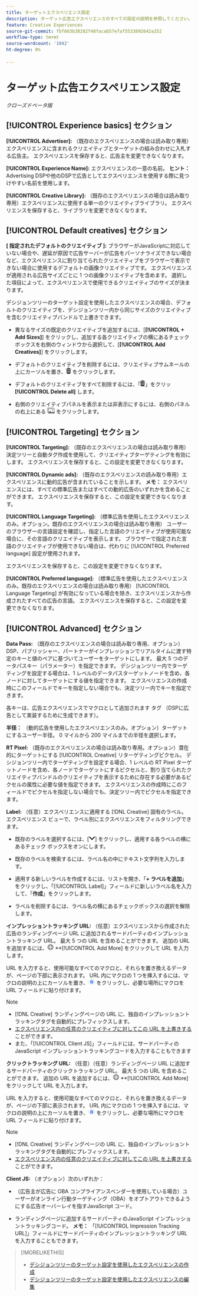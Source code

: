 ```yaml
---
title: ターゲットエクスペリエンス設定
description: ターゲット広告エクスペリエンスのすべての設定の説明を参照してください。
feature: Creative Experiences
source-git-commit: fbf663b38282f48facab57efaf5533892642a252
workflow-type: tm+mt
source-wordcount: '1042'
ht-degree: 0%

---
```


# ターゲット広告エクスペリエンス設定

*クローズドベータ版*

## [!UICONTROL Experience basics] セクション

**[!UICONTROL Advertiser]:** （既存のエクスペリエンスの場合は読み取り専用）エクスペリエンスに含まれるクリエイティブとターゲットの組み合わせに入札する広告主。 エクスペリエンスを保存すると、広告主を変更できなくなります。

**[!UICONTROL Experience Name]:** エクスペリエンスの一意の名前。 **ヒント：** Advertising DSPや他のDSPで広告としてエクスペリエンスを使用する際に見つけやすい名前を使用します。

**[!UICONTROL Creative Library]:** （既存のエクスペリエンスの場合は読み取り専用）エクスペリエンスに使用する単一のクリエイティブライブラリ。 エクスペリエンスを保存すると、ライブラリを変更できなくなります。

## [!UICONTROL Default creatives] セクション

**\[ 指定されたデフォルトのクリエイティブ ]:** ブラウザーがJavaScriptに対応していない場合や、遅延が原因で広告サーバーが広告をパーソナライズできない場合など、エクスペリエンスに割り当てられたクリエイティブをブラウザーで表示できない場合に使用するデフォルトの画像クリエイティブです。 エクスペリエンスが適用される広告サイズごとに 1 つの画像クリエイティブを含めます。 選択した項目によって、エクスペリエンスで使用できるクリエイティブのサイズが決まります。<!-- In the legacy product, you selected the ad sizes for the experience, and then selected default images for each of those ad sizes. This feels a little wonky in that there isn't a distinct/obvious "Creative Sizes" setting to reference. -->

デシジョンツリーのターゲット設定を使用したエクスペリエンスの場合、デフォルトのクリエイティブを、デシジョンツリー内から同じサイズのクリエイティブを含むクリエイティブバンドルで上書きできます。<!-- verify -->

* 異なるサイズの既定のクリエイティブを追加するには、[**[!UICONTROL + Add Sizes]**] をクリックし、追加する各クリエイティブの横にあるチェック ボックスを右側のウィンドウから選択して、[**[!UICONTROL Add Creatives]**] をクリックします。

* デフォルトのクリエイティブを削除するには、クリエイティブサムネールの上にカーソルを置き、![ 削除 ](/help/creative/assets/delete.png " 削除 ") をクリックします。

* デフォルトのクリエイティブをすべて削除するには、「![ 削除 ](/help/creative/assets/delete.png " 削除 ")」をクリッ **[!UICONTROL Delete all]** します。

* 右側のクリエイティブパネルを表示または非表示にするには、右側のパネルの右上にある ![ 表示/非表示 ](/help/creative/assets/hide-show-creatives.png " 表示/非表示 ") をクリックします。

## [!UICONTROL Targeting] セクション

**[!UICONTROL Targeting]:** （既存のエクスペリエンスの場合は読み取り専用）決定ツリーと自動タグ作成を使用して、クリエイティブターゲティングを有効にします。 エクスペリエンスを保存すると、この設定を変更できなくなります。

**[!UICONTROL Dynamic ads]:** （既存のエクスペリエンスの読み取り専用）エクスペリエンスに動的広告が含まれていることを示します。 **メモ：** エクスペリエンスには、すべての標準広告またはすべての動的広告のいずれかを含めることができます。 エクスペリエンスを保存すると、この設定を変更できなくなります。

**[!UICONTROL Language Targeting]:** （標準広告を使用したエクスペリエンスのみ。オプション。既存のエクスペリエンスの場合は読み取り専用） ユーザーのブラウザーの言語設定を確認し、指定した言語のクリエイティブが使用可能な場合に、その言語のクリエイティブを表示します。 ブラウザーで指定された言語のクリエイティブが使用できない場合は、代わりに [!UICONTROL Preferred language] 設定が使用されます。

エクスペリエンスを保存すると、この設定を変更できなくなります。

**[!UICONTROL Preferred language]:** （標準広告を使用したエクスペリエンスのみ。既存のエクスペリエンスの場合は読み取り専用） [!UICONTROL Language Targeting] が有効になっている場合を除き、エクスペリエンスから作成されたすべての広告の言語。 エクスペリエンスを保存すると、この設定を変更できなくなります。

## [!UICONTROL Advanced] セクション

**Data Pass:** （既存のエクスペリエンスの場合は読み取り専用、オプション） DSP、パブリッシャー、パートナーがインプレッションでリアルタイムに渡す特定のキーと値のペアに基づいてユーザーをターゲットにします。 最大 5 つのデータパスキー（パラメーター）を指定できます。 デシジョンツリー内でターゲティングを設定する場合は、1 レベルのデータパスターゲットノードを含め、各ノードに対してターゲットにする値を指定できます。 エクスペリエンスの作成時にこのフィールドでキーを指定しない場合でも、決定ツリー内でキーを指定できます。<!-- May move this to just within the decision tree.  -->

各キーは、広告エクスペリエンスでマクロとして追加されます
タグ （DSPに広告として実装するために生成できます）。

**半径：** （動的広告を使用したエクスペリエンスのみ。オプション）ターゲットにするユーザー半径。 0 マイルから 200 マイルまでの半径を選択します。<!-- Affect within the decision tree? -->

**RT Pixel:** （既存のエクスペリエンスの場合は読み取り専用。オプション）潜在的にターゲットにする [!UICONTROL Creative] リターゲティングピクセル。 デシジョンツリー内でターゲティングを設定する場合、1 レベルの RT Pixel ターゲットノードを含め、各ノードでターゲットにするピクセルと、割り当てられたクリエイティブバンドルのクリエイティブを表示するために存在する必要があるピクセルの属性に必要な値を指定できます。 エクスペリエンスの作成時にこのフィールドでピクセルを指定しない場合でも、決定ツリー内でピクセルを指定できます。<!-- May move this to just within the decision tree. -->

**Label:** <!-- should be "Labels" --> （任意）エクスペリエンスに適用する [!DNL Creative] 固有のラベル。 エクスペリエンス <!-- sic --> ビューで、ラベル別にエクスペリエンスをフィルタリングできます。

* 既存のラベルを選択するには、[![ 下 ](/help/creative/assets/chevron-down.png " 下 ")] をクリックし、適用する各ラベルの横にあるチェック ボックスをオンにします。

* 既存のラベルを検索するには、ラベル名の中にテキスト文字列を入力します。

* 適用する新しいラベルを作成するには、リストを開き、「**+ ラベルを追加**」をクリックし、「[!UICONTROL Label]」フィールドに新しいラベル名を入力して、「**作成**」をクリックします。

* ラベルを削除するには、ラベル名の横にあるチェックボックスの選択を解除します。

**インプレッショントラッキング URL:** （任意）エクスペリエンスから作成された広告のランディングページ URL に追加されるサードパーティのインプレッショントラッキング URL。 最大 5 つの URL を含めることができます。 追加の URL を追加するには、![ アイコン ](/help/creative/assets/create.png) **[!UICONTROL Add More] をクリックして URL を入力します。

URL を入力すると、使用可能なすべてのマクロと、それらを置き換えるデータが、ページの下部に表示されます。 URL 内にマクロの 1 つを挿入するには、マクロの説明の上にカーソルを置き、![ クリップボードにコピー ](/help/creative/assets/copy-to-clipboard.png " クリップボードにコピー ") をクリックし、必要な場所にマクロを URL フィールドに貼り付けます。

>[!NOTE]
>
>* [!DNL Creative] ランディングページの URL に、独自のインプレッショントラッキングタグを自動的にプレフィックスします。
>* [ エクスペリエンス内の任意のクリエイティブに対してこの URL を上書きする ](experience-tracking-urls-targeting.md) ことができます。
>* また、「[!UICONTROL Client JS]」フィールドには、サードパーティのJavaScript インプレッショントラッキングコードを入力することもできます

**クリックトラッキング URL:** （任意）（任意）ランディングページ URL に追加するサードパーティのクリックトラッキング URL。 最大 5 つの URL を含めることができます。 追加の URL を追加するには、![ アイコン ](/help/creative/assets/create.png) **[!UICONTROL Add More] をクリックして URL を入力します。

URL を入力すると、使用可能なすべてのマクロと、それらを置き換えるデータが、ページの下部に表示されます。 URL 内にマクロの 1 つを挿入するには、マクロの説明の上にカーソルを置き、![ クリップボードにコピー ](/help/creative/assets/copy-to-clipboard.png " クリップボードにコピー ") をクリックし、必要な場所にマクロを URL フィールドに貼り付けます。

>[!NOTE]
>
>* [!DNL Creative] ランディングページの URL に、独自のインプレッショントラッキングタグを自動的にプレフィックスします。
>* [ エクスペリエンス内の任意のクリエイティブに対してこの URL を上書きする ](experience-tracking-urls-targeting.md) ことができます。

**Client JS:** （オプション）次のいずれか：

* （広告主が広告に OBA コンプライアンスベンダーを使用している場合）ユーザーがオンライン行動ターゲティング（OBA）をオプトアウトできるようにする広告オーバーレイを指すJavaScript コード。

* ランディングページに追加するサードパーティのJavaScript インプレッショントラッキングコード。 **メモ：** 「[!UICONTROL Impression Tracking URL]」フィールドにサードパーティのインプレッショントラッキング URL を入力することもできます。

>[!MORELIKETHIS]
>
>* [ デシジョンツリーのターゲット設定を使用したエクスペリエンスの作成 ](experience-create-targeting.md)
>* [ デシジョンツリーのターゲット設定を使用したエクスペリエンスの編集 ](experience-edit-targeting.md)
